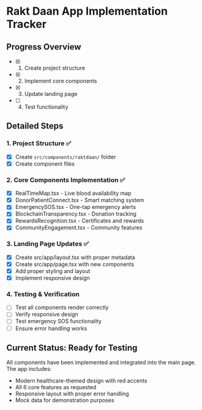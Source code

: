 # Rakt Daan App Implementation Tracker

## Progress Overview
- [x] 1. Create project structure
- [x] 2. Implement core components
- [x] 3. Update landing page
- [ ] 4. Test functionality

## Detailed Steps

### 1. Project Structure ✅
- [x] Create `src/components/raktdaan/` folder
- [x] Create component files

### 2. Core Components Implementation ✅
- [x] RealTimeMap.tsx - Live blood availability map
- [x] DonorPatientConnect.tsx - Smart matching system
- [x] EmergencySOS.tsx - One-tap emergency alerts
- [x] BlockchainTransparency.tsx - Donation tracking
- [x] RewardsRecognition.tsx - Certificates and rewards
- [x] CommunityEngagement.tsx - Community features

### 3. Landing Page Updates ✅
- [x] Create src/app/layout.tsx with proper metadata
- [x] Create src/app/page.tsx with new components
- [x] Add proper styling and layout
- [x] Implement responsive design

### 4. Testing & Verification
- [ ] Test all components render correctly
- [ ] Verify responsive design
- [ ] Test emergency SOS functionality
- [ ] Ensure error handling works

## Current Status: Ready for Testing
All components have been implemented and integrated into the main page. The app includes:
- Modern healthcare-themed design with red accents
- All 6 core features as requested
- Responsive layout with proper error handling
- Mock data for demonstration purposes
